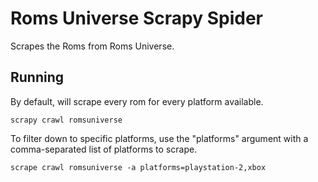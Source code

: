 # Roms Universe Scrapy Spider

Scrapes the Roms from Roms Universe.

## Running

By default, will scrape every rom for every platform available.

    scrapy crawl romsuniverse

To filter down to specific platforms, use the "platforms" argument
with a comma-separated list of platforms to scrape.

    scrape crawl romsuniverse -a platforms=playstation-2,xbox
